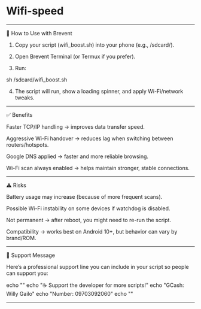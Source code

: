 # Wifi-speed
---

🔧 How to Use with Brevent

1. Copy your script (wifi_boost.sh) into your phone (e.g., /sdcard/).


2. Open Brevent Terminal (or Termux if you prefer).


3. Run:

sh /sdcard/wifi_boost.sh


4. The script will run, show a loading spinner, and apply Wi-Fi/network tweaks.




---

✅ Benefits

Faster TCP/IP handling → improves data transfer speed.

Aggressive Wi-Fi handover → reduces lag when switching between routers/hotspots.

Google DNS applied → faster and more reliable browsing.

Wi-Fi scan always enabled → helps maintain stronger, stable connections.



---

⚠️ Risks

Battery usage may increase (because of more frequent scans).

Possible Wi-Fi instability on some devices if watchdog is disabled.

Not permanent → after reboot, you might need to re-run the script.

Compatibility → works best on Android 10+, but behavior can vary by brand/ROM.



---

💌 Support Message

Here’s a professional support line you can include in your script so people can support you:

echo ""
echo "☕ Support the developer for more scripts!"
echo "GCash: Willy Gailo"
echo "Number: 09703092060"
echo ""


---

